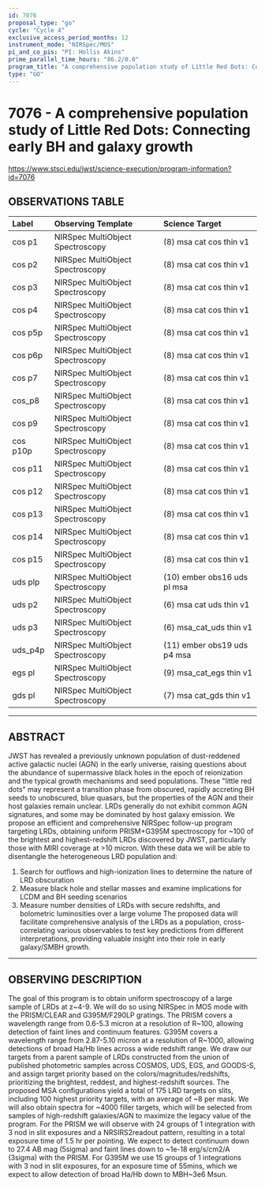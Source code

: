```yaml
---
id: 7076
proposal_type: "go"
cycle: "Cycle 4"
exclusive_access_period_months: 12
instrument_mode: "NIRSpec/MOS"
pi_and_co_pis: "PI: Hollis Akins"
prime_parallel_time_hours: "86.2/0.0"
program_title: "A comprehensive population study of Little Red Dots: Connecting early BH and galaxy growth"
type: "GO"
---
```

# 7076 - A comprehensive population study of Little Red Dots: Connecting early BH and galaxy growth
https://www.stsci.edu/jwst/science-execution/program-information?id=7076
## OBSERVATIONS TABLE
| Label              | Observing Template            | Science Target                      |
| :----------------- | :---------------------------- | :---------------------------------- |
| cos p1             | NIRSpec MultiObject Spectroscopy | (8) msa cat cos thin v1             |
| cos p2             | NIRSpec MultiObject Spectroscopy | (8) msa cat cos thin v1             |
| cos p3             | NIRSpec MultiObject Spectroscopy | (8) msa cat cos thin v1             |
| cos p4             | NIRSpec MultiObject Spectroscopy | (8) msa cat cos thin v1             |
| cos p5p            | NIRSpec MultiObject Spectroscopy | (8) msa cat cos thin v1             |
| cos p6p            | NIRSpec MultiObject Spectroscopy | (8) msa cat cos thin v1             |
| cos p7             | NIRSpec MultiObject Spectroscopy | (8) msa cat cos thin v1             |
| cos_p8             | NIRSpec MultiObject Spectroscopy | (8) msa cat cos thin v1             |
| cos p9             | NIRSpec MultiObject Spectroscopy | (8) msa cat cos thin v1             |
| cos p10p           | NIRSpec MultiObject Spectroscopy | (8) msa cat cos thin v1             |
| cos p11            | NIRSpec MultiObject Spectroscopy | (8) msa cat cos thin v1             |
| cos p12            | NIRSpec MultiObject Spectroscopy | (8) msa cat cos thin v1             |
| cos p13            | NIRSpec MultiObject Spectroscopy | (8) msa cat cos thin v1             |
| cos p14            | NIRSpec MultiObject Spectroscopy | (8) msa cat cos thin v1             |
| cos p15            | NIRSpec MultiObject Spectroscopy | (8) msa cat cos thin v1             |
| uds plp            | NIRSpec MultiObject Spectroscopy | (10) ember obs16 uds pl msa         |
| uds p2             | NIRSpec MultiObject Spectroscopy | (6) msa cat uds thin v1             |
| uds p3             | NIRSpec MultiObject Spectroscopy | (6) msa_cat_uds thin v1             |
| uds_p4p            | NIRSpec MultiObject Spectroscopy | (11) ember obs19 uds p4 msa         |
| egs pl             | NIRSpec MultiObject Spectroscopy | (9) msa_cat_egs thin v1             |
| gds pl             | NIRSpec MultiObject Spectroscopy | (7) msa cat_gds thin v1             |

---

## ABSTRACT

JWST has revealed a previously unknown population of dust-reddened active galactic nuclei (AGN) in the early universe, raising questions about the abundance of supermassive black holes in the epoch of reionization and the typical growth mechanisms and seed populations. These "little red dots" may represent a transition phase from obscured, rapidly accreting BH seeds to unobscured, blue quasars, but the properties of the AGN and their host galaxies remain unclear. LRDs generally do not exhibit common AGN signatures, and some may be dominated by host galaxy emission. We propose an efficient and comprehensive NIRSpec follow-up program targeting LRDs, obtaining uniform PRISM+G395M spectroscopy for ~100 of the brightest and highest-redshift LRDs discovered by JWST, particularly those with MIRI coverage at >10 micron. With these data we will be able to disentangle the heterogeneous LRD population and:
1) Search for outflows and high-ionization lines to determine the nature of LRD obscuration
2) Measure black hole and stellar masses and examine implications for LCDM and BH seeding scenarios
3) Measure number densities of LRDs with secure redshifts, and bolometric luminosities over a large volume
The proposed data will facilitate comprehensive analysis of the LRDs as a population, cross-correlating various observables to test key predictions from different interpretations, providing valuable insight into their role in early galaxy/SMBH growth.

---

## OBSERVING DESCRIPTION

The goal of this program is to obtain uniform spectroscopy of a large sample of LRDs at z~4-9. We will do so using NIRSpec in MOS mode with the PRISM/CLEAR and G395M/F290LP gratings. The PRISM covers a wavelength range from 0.6-5.3 micron at a resolution of R~100, allowing detection of faint lines and continuum features. G395M covers a wavelength range from 2.87-5.10 micron at a resolution of R~1000, allowing detections of broad Ha/Hb lines across a wide redshift range. We draw our targets from a parent sample of LRDs constructed from the union of published photometric samples across COSMOS, UDS, EGS, and GOODS-S, and assign target priority based on the colors/magnitudes/redshifts, prioritizing the brightest, reddest, and highest-redshift sources. The proposed MSA configurations yield a total of 175 LRD targets on slits, including 100 highest priority targets, with an average of ~8 per mask. We will also obtain spectra for ~4000 filler targets, which will be selected from samples of high-redshift galaxies/AGN to maximize the legacy value of the program.
For the PRISM we will observe with 24 groups of 1 integration with 3 nod in slit exposures and a NRSIRS2readout pattern, resulting in a total exposure time of 1.5 hr per pointing. We expect to detect continuum down to 27.4 AB mag (5sigma) and faint lines down to ~1e-18 erg/s/cm2/A (3sigma) with the PRISM. For G395M we use 15 groups of 1 integrations with 3 nod in slit exposures, for an exposure time of 55mins, which we expect to allow detection of broad Ha/Hb down to MBH~3e6 Msun.